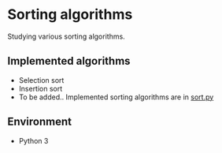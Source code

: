 # Sorting algorithms
Studying various sorting algorithms. 

## Implemented algorithms
- Selection sort
- Insertion sort
- To be added..
Implemented sorting algorithms are in [sort.py](./sort.py)


## Environment
- Python 3
 